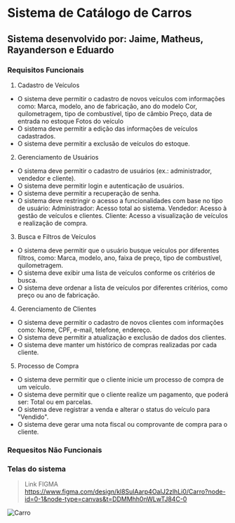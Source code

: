 # Sistema de Catálogo de Carros 

## Sistema desenvolvido por: Jaime, Matheus, Rayanderson e Eduardo

### Requisitos Funcionais

1. Cadastro de Veículos

* O sistema deve permitir o cadastro de novos veículos com informações como:
Marca, modelo, ano de fabricação, ano do modelo
Cor, quilometragem, tipo de combustível, tipo de câmbio
Preço, data de entrada no estoque
Fotos do veículo
* O sistema deve permitir a edição das informações de veículos cadastrados.
* O sistema deve permitir a exclusão de veículos do estoque.

2. Gerenciamento de Usuários

* O sistema deve permitir o cadastro de usuários (ex.: administrador, vendedor e cliente).
* O sistema deve permitir login e autenticação de usuários.
* O sistema deve permitir a recuperação de senha.
* O sistema deve restringir o acesso a funcionalidades com base no tipo de usuário:
Administrador: Acesso total ao sistema.
Vendedor: Acesso à gestão de veículos e clientes.
Cliente: Acesso a visualização de veículos e realização de compra.

3. Busca e Filtros de Veículos

* O sistema deve permitir que o usuário busque veículos por diferentes filtros, como:
Marca, modelo, ano, faixa de preço, tipo de combustível, quilometragem.
* O sistema deve exibir uma lista de veículos conforme os critérios de busca.
* O sistema deve ordenar a lista de veículos por diferentes critérios, como preço ou ano de fabricação.

4. Gerenciamento de Clientes
 
* O sistema deve permitir o cadastro de novos clientes com informações como:
Nome, CPF, e-mail, telefone, endereço.
* O sistema deve permitir a atualização e exclusão de dados dos clientes.
* O sistema deve manter um histórico de compras realizadas por cada cliente.
 
5. Processo de Compra
* O sistema deve permitir que o cliente inicie um processo de compra de um veículo.
* O sistema deve permitir que o cliente realize um pagamento, que poderá ser:
Total ou em parcelas.
* O sistema deve registrar a venda e alterar o status do veículo para "Vendido".
* O sistema deve gerar uma nota fiscal ou comprovante de compra para o cliente.

### Requesitos Não Funcionais

### Telas do sistema

> Link FIGMA https://www.figma.com/design/kl8SulAarp4OaIJ2zlhLi0/Carro?node-id=0-1&node-type=canvas&t=DDMMhh0nWLwTJ84C-0

![Carro](https://github.com/user-attachments/assets/aaf23b47-74d5-4aa6-88e9-09d48775be9d)
